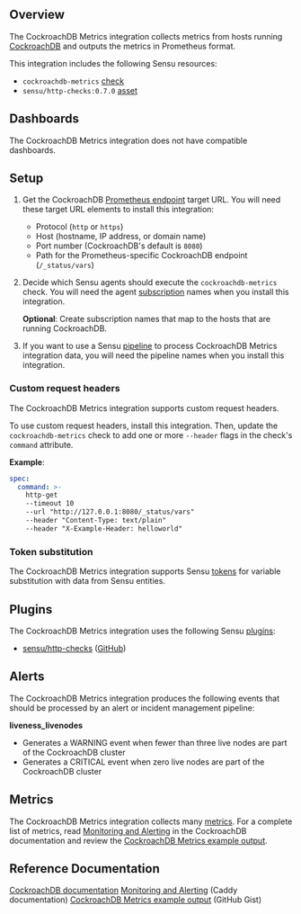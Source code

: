 ## Overview

<!-- Sensu Integration description; supports markdown -->

The CockroachDB Metrics integration collects metrics from hosts running [CockroachDB] and outputs the metrics in Prometheus format.

<!-- Provide a high level overview of the integration contents (e.g. checks, filters, mutators, handlers, assets, etc) -->

This integration includes the following Sensu resources:

* `cockroachdb-metrics` [check]
* `sensu/http-checks:0.7.0` [asset]

## Dashboards

<!-- List of compatible dashboards w/ screenshots (supports png, jpeg, and gif images; relative paths only; e.g. `![](img/dashboard-1.png)` )-->

<!-- This integration is compatible with the [{{dashboard_name}}][{{dashboard_link}}] (included w/ [Sensu Plus][sensu-plus]). -->

<!-- ![](img/dashboard.png) -->

The CockroachDB Metrics integration does not have compatible dashboards.

## Setup

<!-- Sensu Integration setup instructions, including Sensu agent configuration and external component configuration -->
<!-- EXAMPLE: what configuration (if any) is required in a third-party service to enable monitoring? -->

1. Get the CockroachDB [Prometheus endpoint] target URL. You will need these target URL elements to install this integration:

   - Protocol (`http` or `https`)
   - Host (hostname, IP address, or domain name)
   - Port number (CockroachDB's default is `8080`)
   - Path for the Prometheus-specific CockroachDB endpoint (`/_status/vars`)

1. Decide which Sensu agents should execute the `cockroachdb-metrics` check. You will need the agent [subscription] names when you install this integration.

   **Optional**: Create subscription names that map to the hosts that are running CockroachDB.

1. If you want to use a Sensu [pipeline] to process CockroachDB Metrics integration data, you will need the pipeline names when you install this integration.

### Custom request headers

The CockroachDB Metrics integration supports custom request headers.

To use custom request headers, install this integration.
Then, update the `cockroachdb-metrics` check to add one or more `--header` flags in the check's `command` attribute.

**Example**:

```yaml
spec:
  command: >-
    http-get
    --timeout 10
    --url "http://127.0.0.1:8080/_status/vars"
    --header "Content-Type: text/plain"
    --header "X-Example-Header: helloworld"
```

### Token substitution

The CockroachDB Metrics integration supports Sensu [tokens] for variable substitution with data from Sensu entities.

## Plugins

<!-- Links to any Sensu Integration dependencies (i.e. Sensu Plugins) -->

The CockroachDB Metrics integration uses the following Sensu [plugins]:

- [sensu/http-checks][http-checks-bonsai] ([GitHub][http-checks-github])

## Alerts

<!-- List of all alerts generated by this integration. -->

The CockroachDB Metrics integration produces the following events that should be processed by an alert or incident management pipeline:

**liveness_livenodes**

- Generates a WARNING event when fewer than three live nodes are part of the CockroachDB cluster
- Generates a CRITICAL event when zero live nodes are part of the CockroachDB cluster

## Metrics

<!-- List of all metrics or events collected by this integration. -->

The CockroachDB Metrics integration collects many [metrics]. For a complete list of metrics, read [Monitoring and Alerting] in the CockroachDB documentation and review the [CockroachDB Metrics example output].

## Reference Documentation

<!-- Please provide links to any relevant reference documentation to help users learn more and/or troubleshoot this integration; specifically including any third-party software documentation. -->

[CockroachDB documentation][CockroachDB]
[Monitoring and Alerting] (Caddy documentation)
[CockroachDB Metrics example output] (GitHub Gist)


<!-- Links -->
[entity]: https://docs.sensu.io/sensu-go/latest/observability-pipeline/observe-entities/entities/
[check]: https://docs.sensu.io/sensu-go/latest/observability-pipeline/observe-schedule/checks/
[asset]: https://docs.sensu.io/sensu-go/latest/plugins/assets/
[subscription]: https://docs.sensu.io/sensu-go/latest/observability-pipeline/observe-schedule/subscriptions/
[subscriptions]: https://docs.sensu.io/sensu-go/latest/observability-pipeline/observe-schedule/subscriptions/
[agents]: https://docs.sensu.io/sensu-go/latest/observability-pipeline/observe-schedule/agent/
[annotation]: https://docs.sensu.io/sensu-go/latest/observability-pipeline/observe-schedule/agent/#general-configuration-flags
[plugins]: https://docs.sensu.io/sensu-go/latest/plugins/
[metrics]: https://docs.sensu.io/sensu-go/latest/observability-pipeline/observe-schedule/metrics/
[handler]: https://docs.sensu.io/sensu-go/latest/observability-pipeline/observe-process/handlers/
[pipeline]: https://docs.sensu.io/sensu-go/latest/observability-pipeline/observe-process/pipelines/
[secret]: https://docs.sensu.io/sensu-go/latest/operations/manage-secrets/secrets/
[secrets]: https://docs.sensu.io/sensu-go/latest/operations/manage-secrets/secrets/
[tokens]: https://docs.sensu.io/sensu-go/latest/observability-pipeline/observe-schedule/tokens/
[sensu-plus]: https://sensu.io/features/analytics
[http-checks-bonsai]: https://bonsai.sensu.io/assets/sensu/http-checks
[http-checks-github]: https://github.com/sensu/http-checks
[CockroachDB]: https://www.cockroachlabs.com/docs/
[Prometheus endpoint]: https://www.cockroachlabs.com/docs/stable/monitoring-and-alerting.html#prometheus-endpoint
[CockroachDB Metrics example output]: https://gist.github.com/thoward/d08de718ff16bd6baa971a39dd94a16a
[Monitoring and Alerting]: https://www.cockroachlabs.com/docs/stable/monitoring-and-alerting.html
